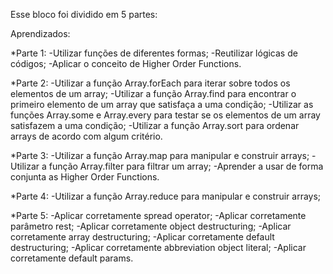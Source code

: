 Esse bloco foi dividido em 5 partes:

Aprendizados:

*Parte 1:
-Utilizar funções de diferentes formas;
-Reutilizar lógicas de códigos;
-Aplicar o conceito de Higher Order Functions.

*Parte 2:
-Utilizar a função Array.forEach para iterar sobre todos os elementos de um array;
-Utilizar a função Array.find para encontrar o primeiro elemento de um array que satisfaça a uma condição;
-Utilizar as funções Array.some e Array.every para testar se os elementos de um array satisfazem a uma condição;
-Utilizar a função Array.sort para ordenar arrays de acordo com algum critério.

*Parte 3:
-Utilizar a função Array.map para manipular e construir arrays;
-Utilizar a função Array.filter para filtrar um array;
-Aprender a usar de forma conjunta as Higher Order Functions.

*Parte 4:
-Utilizar a função Array.reduce para manipular e construir arrays;

*Parte 5:
-Aplicar corretamente spread operator;
-Aplicar corretamente parâmetro rest;
-Aplicar corretamente object destructuring;
-Aplicar corretamente array destructuring;
-Aplicar corretamente default destructuring;
-Aplicar corretamente abbreviation object literal;
-Aplicar corretamente default params.
